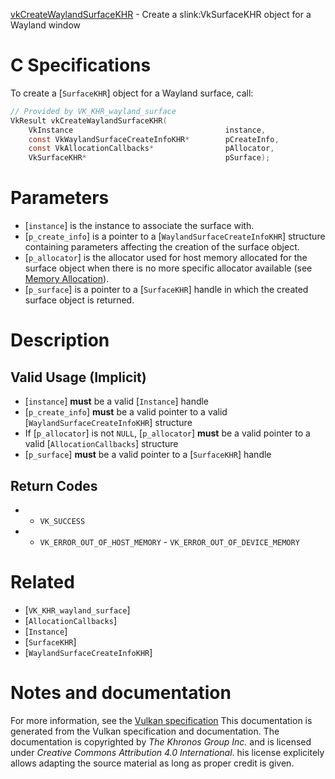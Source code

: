 [vkCreateWaylandSurfaceKHR](https://www.khronos.org/registry/vulkan/specs/1.3-extensions/man/html/vkCreateWaylandSurfaceKHR.html) - Create a slink:VkSurfaceKHR object for a Wayland window

# C Specifications
To create a [`SurfaceKHR`] object for a Wayland surface, call:
```c
// Provided by VK_KHR_wayland_surface
VkResult vkCreateWaylandSurfaceKHR(
    VkInstance                                  instance,
    const VkWaylandSurfaceCreateInfoKHR*        pCreateInfo,
    const VkAllocationCallbacks*                pAllocator,
    VkSurfaceKHR*                               pSurface);
```

# Parameters
- [`instance`] is the instance to associate the surface with.
- [`p_create_info`] is a pointer to a [`WaylandSurfaceCreateInfoKHR`] structure containing parameters affecting the creation of the surface object.
- [`p_allocator`] is the allocator used for host memory allocated for the surface object when there is no more specific allocator available (see [Memory Allocation](https://www.khronos.org/registry/vulkan/specs/1.3-extensions/html/vkspec.html#memory-allocation)).
- [`p_surface`] is a pointer to a [`SurfaceKHR`] handle in which the created surface object is returned.

# Description
## Valid Usage (Implicit)
-  [`instance`] **must**  be a valid [`Instance`] handle
-  [`p_create_info`] **must**  be a valid pointer to a valid [`WaylandSurfaceCreateInfoKHR`] structure
-    If [`p_allocator`] is not `NULL`, [`p_allocator`] **must**  be a valid pointer to a valid [`AllocationCallbacks`] structure
-  [`p_surface`] **must**  be a valid pointer to a [`SurfaceKHR`] handle

## Return Codes
*   - `VK_SUCCESS` 
*   - `VK_ERROR_OUT_OF_HOST_MEMORY`  - `VK_ERROR_OUT_OF_DEVICE_MEMORY`

# Related
- [`VK_KHR_wayland_surface`]
- [`AllocationCallbacks`]
- [`Instance`]
- [`SurfaceKHR`]
- [`WaylandSurfaceCreateInfoKHR`]

# Notes and documentation
For more information, see the [Vulkan specification](https://www.khronos.org/registry/vulkan/specs/1.3-extensions/html/vkspec.html)
This documentation is generated from the Vulkan specification and documentation.
The documentation is copyrighted by *The Khronos Group Inc.* and is licensed under *Creative Commons Attribution 4.0 International*.
his license explicitely allows adapting the source material as long as proper credit is given.
        